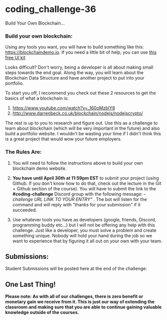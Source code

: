 # coding_challenge-36
Build Your Own Blockchain...

### Build your own blockchain:

Using any tools you want, you will have to build something like this: https://blockchaindemo.io. If you need a little bit of help, you can use [this free UI kit](http://demos.creative-tim.com/material-kit/index.html)

Looks difficult? Don't worry, being a developer is all about making small steps towards the end goal. Along the way, you will learn about the Blockchain Data Structure and have another project to put into your portfolio. 

To start you off, I recommend you check out these 2 resources to get the basics of what a blockchain is:
1. https://www.youtube.com/watch?v=_160oMzblY8
2. http://www.darrenbeck.co.uk/blockchain/nodejs/nodejscrypto/

The rest is up to you to research and figure out. Use this as a challenge to learn about blockchain (which will be very important in the future) and also build a portfolio website. I wouldn't be wasting your time if I didn't think this is a great project that would wow your future employers. 


### The Rules Are:

1. You will need to follow the instructions above to build your own blockchain demo website.

2. **You have until April 30th at 11:59pm EST** to submit your project (using Github. If you don't know how to do that, check out the lecture in the Git + Github section of the course). You will have to submit the link to the **#coding-challenge** Discord group with the following message:  *-challenge URL LINK TO YOUR ENTRY"* . The bot will listen for the command and will reply with "thanks for your submission" if it succeeded.

4. Use whatever tools you have as developers (google, friends, Discord, programming buddy etc...) but I will not be offering any help with this challenge. Just like a developer, you must solve a problem and create something unique. Nobody will hold your hand during the job so we want to experience that by figuring it all out on your own with your team. 

## Submissions:

Student Submissions will be posted here at the end of the challenge:



## One Last Thing!

**Please note: As with all of our challenges, there is zero benefit or monetary gain we receive from it. This is just our way of extending the classroom and making sure that you are able to continue gaining valuable knowledge outside of the courses.**

